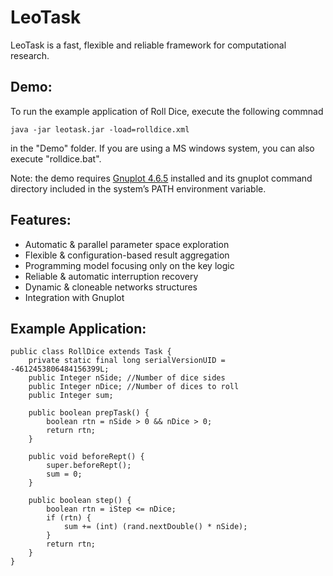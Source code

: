 LeoTask
=======

LeoTask is a fast, flexible and reliable framework for computational research. 

## Demo:
To run the example application of Roll Dice, execute the following commnad

    java -jar leotask.jar -load=rolldice.xml

in the "Demo" folder. If you are using a MS windows system, you can also execute "rolldice.bat".

Note: the demo requires [Gnuplot 4.6.5](http://sourceforge.net/projects/gnuplot/files/gnuplot/4.6.5/) installed and its gnuplot command directory included in the
system’s PATH environment variable.

## Features:

* Automatic & parallel parameter space exploration
* Flexible & configuration-based result aggregation
* Programming model focusing only on the key logic
* Reliable & automatic interruption recovery
* Dynamic & cloneable networks structures
* Integration with Gnuplot

## Example Application:

    public class RollDice extends Task {
    	private static final long serialVersionUID = -4612453806484156399L;
    	public Integer nSide; //Number of dice sides
    	public Integer nDice; //Number of dices to roll
    	public Integer sum;
    
    	public boolean prepTask() {
    		boolean rtn = nSide > 0 && nDice > 0;
    		return rtn;
    	}
    
    	public void beforeRept() {
    		super.beforeRept();
    		sum = 0;
    	}

    	public boolean step() {
    		boolean rtn = iStep <= nDice;
    		if (rtn) {
    			sum += (int) (rand.nextDouble() * nSide);
    		}
    		return rtn;
    	}
    }



